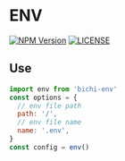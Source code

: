 # ENV

[![NPM Version][NPM IMAGE]][NPM LINK]
[![LICENSE][LICENSE IMAGE]][LICENSE LINK]

[NPM IMAGE]:http://img.shields.io/npm/v/bichi-env.svg?style=flat
[NPM LINK]:https://www.npmjs.org/package/bichi-env
[LICENSE IMAGE]:https://img.shields.io/npm/l/bichi-env.svg
[LICENSE LINK]:https://www.npmjs.org/package/bichi-env

## Use
````javascript
import env from 'bichi-env'
const options = {
  // env file path
  path: '/',
  // env file name
  name: '.env',
}
const config = env()
````
